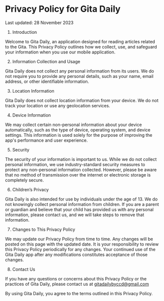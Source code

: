 # Privacy Policy for Gita Daily

Last updated: 28 November 2023

1. Introduction

Welcome to Gita Daily, an application designed for reading articles related to the Gita. This Privacy Policy outlines how we collect, use, and safeguard your information when you use our mobile application.

2. Information Collection and Usage

Gita Daily does not collect any personal information from its users. We do not require you to provide any personal details, such as your name, email address, or other identifiable information.

3. Location Information

Gita Daily does not collect location information from your device. We do not track your location or use any geolocation services.

4. Device Information

We may collect certain non-personal information about your device automatically, such as the type of device, operating system, and device settings. This information is used solely for the purpose of improving the app's performance and user experience.

5. Security

The security of your information is important to us. While we do not collect personal information, we use industry-standard security measures to protect any non-personal information collected. However, please be aware that no method of transmission over the internet or electronic storage is completely secure.

6. Children’s Privacy

Gita Daily is also intended for use by individuals under the age of 13. We do not knowingly collect personal information from children. If you are a parent or guardian and believe that your child has provided us with any personal information, please contact us, and we will take steps to remove that information.

7. Changes to This Privacy Policy

We may update our Privacy Policy from time to time. Any changes will be posted on this page with the updated date. It is your responsibility to review this Privacy Policy periodically for any changes. Your continued use of the Gita Daily app after any modifications constitutes acceptance of those changes.

8. Contact Us

If you have any questions or concerns about this Privacy Policy or the practices of Gita Daily, please contact us at gitadailybyccd@gmail.com

By using Gita Daily, you agree to the terms outlined in this Privacy Policy.
